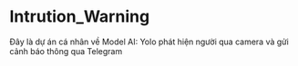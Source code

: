 # Intrution_Warning
Đây là dự án cá nhân về Model AI: Yolo phát hiện người qua camera và gửi cảnh báo thông qua Telegram
